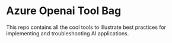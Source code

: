 # Azure Openai Tool Bag
This repo contains all the cool tools to illustrate best practices for implementing and troubleshooting AI applications.
